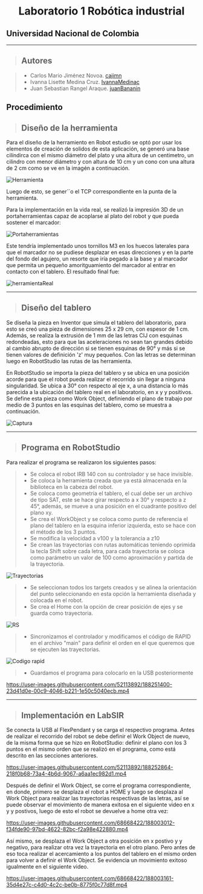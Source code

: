 
<h1 align="center"> Laboratorio 1 Robótica industrial </h1>

## Universidad Nacional de Colombia
-------------------------------------------------------------
> ## Autores

  > - Carlos Mario Jiménez Novoa. [cajimn](https://github.com/cajimn)
  > - Ivanna Lisette Medina Cruz. [IvannaMedinac](https://github.com/IvannaMedinaC)
  > - Juan Sebastian Rangel Araque. [juanBananin](https://github.com/juanBananin)


## Procedimiento

> ## Diseño de la herramienta

Para el diseño de la herramiento en Robot estudio se optó por usar los elementos de creación de solidos de esta aplicación, se generó una base cilíndirca con el mismo diámetro del plato y una altura de un centimetro, un cilindro con menor diámetro y  con altura de 10 cm y un cono con una altura de 2 cm como se ve en la imagén a continuación.

![Herramienta](https://user-images.githubusercontent.com/52113892/188249137-9250b171-d017-44f4-8832-530f6c0c9a62.png)
 
Luego de esto, se gener´´o el TCP correspondiente en la punta de la herramienta.

Para la implementación en la vida real, se realizó la impresión 3D de un portaherramientas capaz de acoplarse al plato del robot y que pueda sostener el marcador:

![Portaherramientas](https://user-images.githubusercontent.com/52113892/188249309-d4fd0d2c-51ed-45fa-a4d4-61c64faebfd3.png)

Este tendría implementado unos tornillos M3 en los huecos laterales para que el marcador no se pudiese desplazar en esas direcciones y en la parte del fondo del agujero, un resorte que iría pegado a la base y al marcador que permita un pequeño amoritguamiento del marcador al entrar en contacto con el tablero. El resultado final fue:

![herramientaReal](https://user-images.githubusercontent.com/52113892/188249469-ecbbfa11-b053-4c7c-aae5-30acc4c6a9a0.png)

-------------------------------------------------------------
> ## Diseño del tablero

Se diseña la pieza en Inventor que simula el tablero del laboratorio, para esto se creó una pieza de dimensiones 25 x 29 cm, con espesor de 1 cm. Además, se realiza la extrusión de 1 mm de las letras CIJ con esquinas redondeadas, esto para que las aceleraciones no sean tan grandes debido al cambio abrupto de dirección si se tienen esquinas de 90° y más si se tienen valores de definición 'z' muy pequeños. Con las letras se determinan luego en RobotStudio las rutas de las herramienta.

En RobotStudio se importa la pieza del tablero y se ubica en una posición acorde para que el robot pueda realizar el recorrido sin llegar a ninguna singularidad. Se ubica a 30° con respecto al eje x, a una distancia lo más parecida a la ubicación del tablero real en el laboratorio, en x y y positivos. Se define esta pieza como Work Object, definiendo el plano de trabajo por medio de 3 puntos en las esquinas del tablero, como se muestra a continuación.

![Captura](https://user-images.githubusercontent.com/51938754/188250642-cbe27416-ced9-46b4-9262-98f908d1a84d.PNG)

-------------------------------------------------------------
> ## Programa en RobotStudio

Para realizar el programa se realizaron los siguientes pasos:

  > - Se coloca el robot IRB 140 con su controlador y se hace invisible.
  > - Se coloca la herramienta creada que ya está almacenada en la biblioteca en la cabeza del robot.
  > - Se coloca como geometría el tablero, el cual debe ser un archivo de tipo SAT, este se hace girar respecto a x 30° y respecto a z 45°, además, se mueve a una posición en el cuadrante positivo del plano xy.
  > - Se crea el WorkObject y se coloca como punto de referencia el plano del tablero en la esquina inferior izquierda, esto se hace con el método de los 3 puntos.
  > - Se modifica la velocidad a v100 y la tolerancia a z10
  > - Se crean las trayectorias con rutas automáticas teniendo oprimida la tecla Shift sobre cada letra, para cada trayectoria se coloca como parámetro un valor de 100 como aproximación y partida de la trayectoria.
  
![Trayectorias](https://user-images.githubusercontent.com/52113892/188251412-194e57bc-c648-4e44-a915-232b9243e0f0.png)

  > - Se seleccionan todos los targets creados y se alinea la orientación del punto seleccionando en esta opción la herramienta diseñada y colocada en el robot.
  > - Se crea el Home con la opción de crear posición de ejes y se guarda como trayectoria.
  
![RS](https://user-images.githubusercontent.com/52113892/188251415-1aeab55e-7688-42c1-94da-47c25f12dfae.png)

  > - Sincronizamos el controlador y modificamos el código de RAPID en el archivo "main" para definir el orden en el que queremos que se ejecuten las trayectorias.
  
![Codigo rapid](https://user-images.githubusercontent.com/52113892/188251414-c7bed7b5-a3e3-4ac4-9164-d7d4081b840d.png)

  > - Guardamos el programa para colocarlo en la USB posteriormente
     

https://user-images.githubusercontent.com/52113892/188251400-23d41d0e-00c9-4046-b221-1e50c5040ecb.mp4


--------------------------------------------------------------

> ## Implementación en LabSIR


Se conecta la USB al FlexPendant y se carga el respectivo programa. Antes de realizar el recorrido del robot se debe definir el Work Object de nuevo, de la misma forma que se hizo en RobotStudio: definir el plano con los 3 puntos en el mismo orden que se realizó en el programa, como está descrito en las secciones anteriores.



https://user-images.githubusercontent.com/52113892/188252864-218f0b68-73a4-4b6d-9067-a6aa1ec982d1.mp4


Después de definir el Work Object, se corre el programa correspondiente, en donde, primero se desplaza el robot a HOME y luego se desplaza al Work Object para realizar las trayectorias respectivas de las letras, así se puede observar el movimiento de manera exitosa en el siguiente video en x y y postivos, luego de esto el robot se devuelve a home otra vez:

https://user-images.githubusercontent.com/68668422/188003012-f34fde90-97bd-4622-82bc-f2a98e422880.mp4

Así mismo, se desplaza el Work Object a otra posición en x postivo y y negativo, para realizar otra vez la trayectoria en el otro plano. Pero antes de eso toca realizar el acercamiento a los puntos del tablero en el mismo orden para volver a definir el Work Object. Se evidencia un movimiento exitoso igualmente en el siguiente video.

https://user-images.githubusercontent.com/68668422/188003161-35d4e27c-c4d0-4c2c-be0b-8775f0c77d8f.mp4

